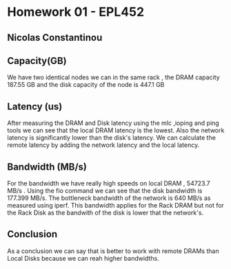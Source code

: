 # Homework 01 - EPL452
## Nicolas Constantinou 

## Capacity(GB)
We have two identical nodes we can in the same rack ,  the DRAM capacity 187.55 GB and the disk capacity of the node is 447.1 GB 

## Latency (us)
After measuring the DRAM and Disk latency using the mlc ,ioping and ping tools we can see that the local DRAM latency is the lowest. Also the network latency is significantly lower than the disk's latency. We can calculate the remote latency by adding the network latency and the local latency.

## Bandwidth (MB/s)
For the bandwidth we have really high speeds on local DRAM , 54723.7 MB/s . Using the fio command we can see that the disk bandwidth is 177.399 MB/s. The bottleneck bandwidth of the network is 640 MB/s as measured using iperf. This bandwidth applies for the Rack DRAM but not for the Rack Disk as the bandwith of the disk is lower that the network's. 

## Conclusion
As a conclusion we can say that is better to work with remote DRAMs than Local Disks because we can reah higher bandwidths.
